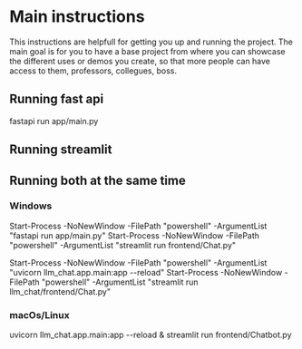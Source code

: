 # Main instructions

This instructions are helpfull for getting you up and running the project. The main goal is for you to have a base project from where you can showcase the different uses or demos you create, so that more people can have access to them, professors, collegues, boss.

## Running fast api
fastapi run app/main.py

## Running streamlit

## Running both at the same time

### Windows

Start-Process -NoNewWindow -FilePath "powershell" -ArgumentList "fastapi run app/main.py"
Start-Process -NoNewWindow -FilePath "powershell" -ArgumentList "streamlit run frontend/Chat.py"

Start-Process -NoNewWindow -FilePath "powershell" -ArgumentList "uvicorn llm_chat.app.main:app --reload"
Start-Process -NoNewWindow -FilePath "powershell" -ArgumentList "streamlit run llm_chat/frontend/Chat.py"

### macOs/Linux

uvicorn llm_chat.app.main:app --reload & streamlit run frontend/Chatbot.py
